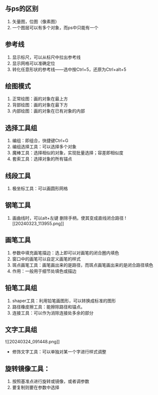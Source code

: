 ## 与ps的区别
1. 矢量图，位图（像素图）
2. 一个图层可以有多个对象，而ps中只能有一个
## 参考线
1. 显示标尺，可以从标尺中拉出参考线
2. 显示网格可以准确定位
3. 转化任意形状的参考线——选中按Ctrl+5，还原为Ctrl+alt+5
## 绘图模式
1. 正常绘图：画的对象在最上方
2. 背部绘图：画的对象在最下方
3. 内部绘图：画的对象在已有对象的内部
## 选择工具组
1. 编组：即组合，快捷键Ctrl+G
2. 编组选择工具：可以选择多个对象
3. 魔棒工具：选择相似的对象，实现批量选择；容差即相似度
4.  套索工具：选择对象的所有锚点
## 线段工具
1. 极坐标工具：可以画圆形网格
## 钢笔工具
1. 画曲线时，可以alt+左键 删除手柄，使其变成直线闭合路径
![[20240323_113955.png]]
## 画笔工具
1. 参数中填充画笔描边：选上即可以对画笔的闭合圈内填色
2. 窗口中的画笔可以自定义画笔的样式
3. 斑点画笔工具：画笔画出来的是路径，而斑点画笔画出来的是闭合路径填色
4. 作用：一般用于细节处填色或描边
## 铅笔工具组
1. shaper工具：利用铅笔画图形，可以转换成标准的图形
2. 路径橡皮擦工具：能擦除路径和锚点。
3. 连接工具：可以作为消除连接处多余的部分
## 文字工具组
![[20240324_091448.png]]
- 修饰文字工具：可以单独对某一个字进行样式调整
## 旋转镜像工具：
1. 按照基准点进行旋转或镜像，或者调参数
2. 要复制则要在参数中选择